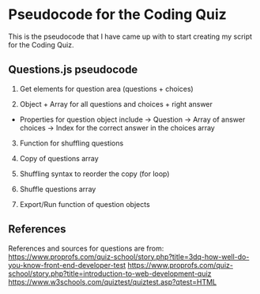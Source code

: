 # Pseudocode for the Coding Quiz
This is the pseudocode that I have came up with to start creating
my script for the Coding Quiz.

## Questions.js pseudocode
1. Get elements for question area (questions + choices)

2. Object + Array for all questions and choices + right answer
- Properties for question object include
-> Question
-> Array of answer choices
-> Index for the correct answer in the choices array

3. Function for shuffling questions
4. Copy of questions array
5. Shuffling syntax to reorder the copy (for loop)

6. Shuffle questions array 

7. Export/Run function of question objects

## References 
References and sources for questions are from:
https://www.proprofs.com/quiz-school/story.php?title=3dq-how-well-do-you-know-front-end-developer-test
https://www.proprofs.com/quiz-school/story.php?title=introduction-to-web-development-quiz
https://www.w3schools.com/quiztest/quiztest.asp?qtest=HTML

